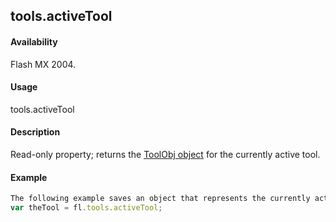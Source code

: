 ## tools.activeTool

#### Availability

Flash MX 2004.

#### Usage

tools.activeTool

#### Description

Read-only property; returns the [ToolObj object](#!AdobeDocs/developers-animatesdk-docs/test/ToolObj_object/toolObj_summary.md) for the currently active tool.

#### Example

```javascript
The following example saves an object that represents the currently active tool in the theTool variable:
var theTool = fl.tools.activeTool;

```